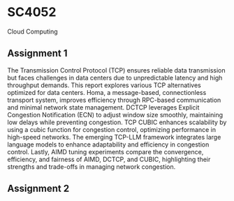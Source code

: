 # SC4052
Cloud Computing

## Assignment 1
The Transmission Control Protocol (TCP) ensures reliable data transmission but faces challenges in data centers due to unpredictable latency and high throughput demands. This report explores various TCP alternatives optimized for data centers. Homa, a message-based, connectionless transport system, improves efficiency through RPC-based communication and minimal network state management. DCTCP leverages Explicit Congestion Notification (ECN) to adjust window size smoothly, maintaining low delays while preventing congestion. TCP CUBIC enhances scalability by using a cubic function for congestion control, optimizing performance in high-speed networks. The emerging TCP-LLM framework integrates large language models to enhance adaptability and efficiency in congestion control. Lastly, AIMD tuning experiments compare the convergence, efficiency, and fairness of AIMD, DCTCP, and CUBIC, highlighting their strengths and trade-offs in managing network congestion.


## Assignment 2
